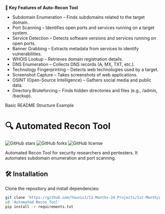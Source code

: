 **📌 Key Features of Auto-Recon Tool**

- Subdomain Enumeration – Finds subdomains related to the target domain.
- Port Scanning – Identifies open ports and services running on a target system.
- Service Detection – Detects software versions and services running on open ports.
- Banner Grabbing – Extracts metadata from services to identify vulnerabilities.
- WHOIS Lookup – Retrieves domain registration details.
- DNS Enumeration – Collects DNS records (A, MX, TXT, etc.).
- Technology Fingerprinting – Detects web technologies used by a target.
- Screenshot Capture – Takes screenshots of web applications.
- OSINT (Open-Source Intelligence) – Gathers social media and public data.
- Directory Bruteforcing – Finds hidden directories and files (e.g., /admin, /backup).

 Basic README Structure Example

# 🔍 Automated Recon Tool
![GitHub stars](https://img.shields.io/github/stars/YounisJ/12-Months-24-Projects?style=flat-square)
![GitHub forks](https://img.shields.io/github/forks/YounisJ/12-Months-24-Projects?style=flat-square)
![GitHub license](https://img.shields.io/github/license/YounisJ/12-Months-24-Projects)

Automated Recon Tool for security researchers and pentesters. It automates subdomain enumeration and port scanning.

## 🛠 Installation
Clone the repository and install dependencies:
```bash
git clone 'https://github.com/YounisJ/12-Months-24-Projects/1st-Month/Automated Recon Tool.git'
cd 'Automated Recon Tool'
pip install -r requirements.txt
